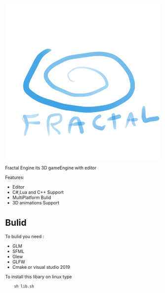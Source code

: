 <p align="left">
  <img src="res/Graphics/Logo.png" size=1>
</p>

Fractal Engine its 3D gameEngine with editor

Features:

* Editor
* C#,Lua and C++ Support
* MultiPlatform Bulid
* 3D animations Support

# Bulid

To bulid you need :

* GLM
* SFML
* Glew
* GLFW
* Cmake or visual studio 2019

To install this libary on linux type

        sh lib.sh
